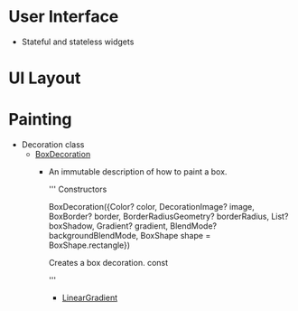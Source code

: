 # User Interface
* Stateful and stateless widgets

# UI Layout

# Painting

* Decoration class
    * [BoxDecoration](https://api.flutter.dev/flutter/painting/BoxDecoration-class.html) 
        * An immutable description of how to paint a box.

          '''
            Constructors
            
            BoxDecoration({Color? color, DecorationImage? image, BoxBorder? border, BorderRadiusGeometry? borderRadius, List<BoxShadow>? boxShadow, Gradient? gradient, BlendMode? backgroundBlendMode, BoxShape shape = BoxShape.rectangle})

            Creates a box decoration.
            const
          
          '''
            * [LinearGradient](https://api.flutter.dev/flutter/painting/LinearGradient-class.html)

